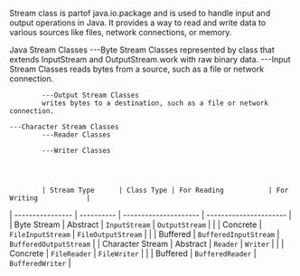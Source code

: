 Stream class is partof java.io.package and is used to handle input and output operations in Java. It provides a way to read and write data to various sources like files, network connections, or memory.

 Java Stream Classes
    ---Byte Stream Classes
    represented by class that extends InputStream and OutputStream.work with raw binary data.
            ---Input Stream Classes
            reads bytes from a source, such as a file or network connection.
            
            ---Output Stream Classes
            writes bytes to a destination, such as a file or network connection.

    ---Character Stream Classes
            ---Reader Classes
            
            ---Writer Classes




            | Stream Type      | Class Type | For Reading           | For Writing            |
| ---------------- | ---------- | --------------------- | ---------------------- |
| Byte Stream      | Abstract   | `InputStream`         | `OutputStream`         |
|                  | Concrete   | `FileInputStream`     | `FileOutputStream`     |
|                  | Buffered   | `BufferedInputStream` | `BufferedOutputStream` |
| Character Stream | Abstract   | `Reader`              | `Writer`               |
|                  | Concrete   | `FileReader`          | `FileWriter`           |
|                  | Buffered   | `BufferedReader`      | `BufferedWriter`       |




